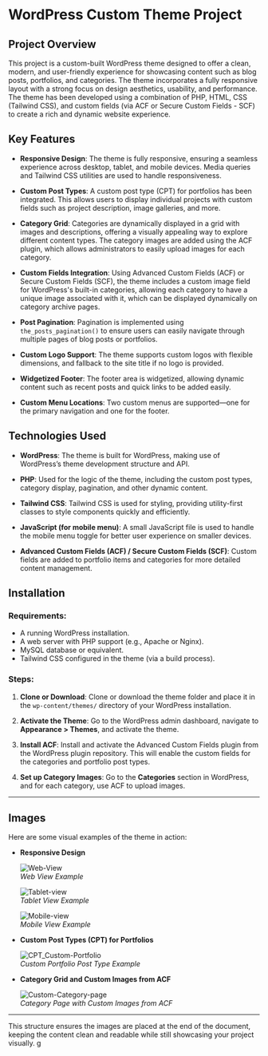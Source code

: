 # WordPress Custom Theme Project

## Project Overview

This project is a custom-built WordPress theme designed to offer a clean, modern, and user-friendly experience for showcasing content such as blog posts, portfolios, and categories. The theme incorporates a fully responsive layout with a strong focus on design aesthetics, usability, and performance. The theme has been developed using a combination of PHP, HTML, CSS (Tailwind CSS), and custom fields (via ACF or Secure Custom Fields - SCF) to create a rich and dynamic website experience.

## Key Features

- **Responsive Design**: The theme is fully responsive, ensuring a seamless experience across desktop, tablet, and mobile devices. Media queries and Tailwind CSS utilities are used to handle responsiveness.

- **Custom Post Types**: A custom post type (CPT) for portfolios has been integrated. This allows users to display individual projects with custom fields such as project description, image galleries, and more.

- **Category Grid**: Categories are dynamically displayed in a grid with images and descriptions, offering a visually appealing way to explore different content types. The category images are added using the ACF plugin, which allows administrators to easily upload images for each category.

- **Custom Fields Integration**: Using Advanced Custom Fields (ACF) or Secure Custom Fields (SCF), the theme includes a custom image field for WordPress's built-in categories, allowing each category to have a unique image associated with it, which can be displayed dynamically on category archive pages.

- **Post Pagination**: Pagination is implemented using `the_posts_pagination()` to ensure users can easily navigate through multiple pages of blog posts or portfolios.

- **Custom Logo Support**: The theme supports custom logos with flexible dimensions, and fallback to the site title if no logo is provided.

- **Widgetized Footer**: The footer area is widgetized, allowing dynamic content such as recent posts and quick links to be added easily.

- **Custom Menu Locations**: Two custom menus are supported—one for the primary navigation and one for the footer.

## Technologies Used

- **WordPress**: The theme is built for WordPress, making use of WordPress’s theme development structure and API.

- **PHP**: Used for the logic of the theme, including the custom post types, category display, pagination, and other dynamic content.

- **Tailwind CSS**: Tailwind CSS is used for styling, providing utility-first classes to style components quickly and efficiently.

- **JavaScript (for mobile menu)**: A small JavaScript file is used to handle the mobile menu toggle for better user experience on smaller devices.

- **Advanced Custom Fields (ACF) / Secure Custom Fields (SCF)**: Custom fields are added to portfolio items and categories for more detailed content management.

## Installation

### Requirements:
- A running WordPress installation.
- A web server with PHP support (e.g., Apache or Nginx).
- MySQL database or equivalent.
- Tailwind CSS configured in the theme (via a build process).

### Steps:

1. **Clone or Download**: Clone or download the theme folder and place it in the `wp-content/themes/` directory of your WordPress installation.

2. **Activate the Theme**: Go to the WordPress admin dashboard, navigate to **Appearance > Themes**, and activate the theme.

3. **Install ACF**: Install and activate the Advanced Custom Fields plugin from the WordPress plugin repository. This will enable the custom fields for the categories and portfolio post types.

4. **Set up Category Images**: Go to the **Categories** section in WordPress, and for each category, use ACF to upload images.

---

## Images

Here are some visual examples of the theme in action:

- **Responsive Design**

    ![Web-View](assets/pic-for-readme/Web-View.png)  
    *Web View Example*

    ![Tablet-view](assets/pic-for-readme/Tablet-view.png)  
    *Tablet View Example*

    ![Mobile-view](assets/pic-for-readme/Mobile-view.png)  
    *Mobile View Example*

- **Custom Post Types (CPT) for Portfolios**

    ![CPT_Custom-Portfolio](assets/pic-for-readme/CPT_Custom-Portfolio.png)  
    *Custom Portfolio Post Type Example*

- **Category Grid and Custom Images from ACF**

    ![Custom-Category-page](assets/pic-for-readme/Custom-Category-page.png)  
    *Category Page with Custom Images from ACF*

---

This structure ensures the images are placed at the end of the document, keeping the content clean and readable while still showcasing your project visually.
g